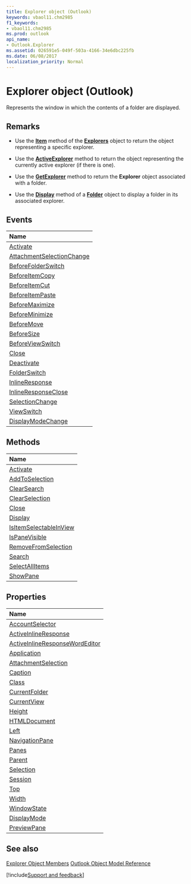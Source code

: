```yaml
---
title: Explorer object (Outlook)
keywords: vbaol11.chm2985
f1_keywords:
- vbaol11.chm2985
ms.prod: outlook
api_name:
- Outlook.Explorer
ms.assetid: 026591e5-049f-503a-4166-34e6dbc225fb
ms.date: 06/08/2017
localization_priority: Normal
---
```



# Explorer object (Outlook)

Represents the window in which the contents of a folder are displayed.


## Remarks




- Use the  **[Item](Outlook.Explorers.Item.md)** method of the **[Explorers](Outlook.Explorers.md)** object to return the object representing a specific explorer.
    
- Use the  **[ActiveExplorer](Outlook.Application.ActiveExplorer.md)** method to return the object representing the currently active explorer (if there is one).
    
- Use the  **[GetExplorer](Outlook.Folder.GetExplorer.md)** method to return the **Explorer** object associated with a folder.
    
- Use the  **[Display](Outlook.Folder.Display.md)** method of a **[Folder](Outlook.Folder.md)** object to display a folder in its associated explorer.
    

## Events



|Name|
|:-----|
|[Activate](Outlook.Explorer.Activate(even).md)|
|[AttachmentSelectionChange](Outlook.Explorer.AttachmentSelectionChange.md)|
|[BeforeFolderSwitch](Outlook.Explorer.BeforeFolderSwitch.md)|
|[BeforeItemCopy](Outlook.Explorer.BeforeItemCopy.md)|
|[BeforeItemCut](Outlook.Explorer.BeforeItemCut.md)|
|[BeforeItemPaste](Outlook.Explorer.BeforeItemPaste.md)|
|[BeforeMaximize](Outlook.Explorer.BeforeMaximize.md)|
|[BeforeMinimize](Outlook.Explorer.BeforeMinimize.md)|
|[BeforeMove](Outlook.Explorer.BeforeMove.md)|
|[BeforeSize](Outlook.Explorer.BeforeSize.md)|
|[BeforeViewSwitch](Outlook.Explorer.BeforeViewSwitch.md)|
|[Close](Outlook.Explorer.Close(even).md)|
|[Deactivate](Outlook.Explorer.Deactivate.md)|
|[FolderSwitch](Outlook.Explorer.FolderSwitch.md)|
|[InlineResponse](Outlook.explorer.inlineresponse.md)|
|[InlineResponseClose](Outlook.explorer.inlineresponseclose.md)|
|[SelectionChange](Outlook.Explorer.SelectionChange.md)|
|[ViewSwitch](Outlook.Explorer.ViewSwitch.md)|
|[DisplayModeChange](Outlook.explorer.displaymodechange.md)|

## Methods



|Name|
|:-----|
|[Activate](Outlook.Explorer.Activate(method).md)|
|[AddToSelection](Outlook.Explorer.AddToSelection.md)|
|[ClearSearch](Outlook.Explorer.ClearSearch.md)|
|[ClearSelection](Outlook.Explorer.ClearSelection.md)|
|[Close](Outlook.Explorer.Close(method).md)|
|[Display](Outlook.Explorer.Display.md)|
|[IsItemSelectableInView](Outlook.Explorer.IsItemSelectableInView.md)|
|[IsPaneVisible](Outlook.Explorer.IsPaneVisible.md)|
|[RemoveFromSelection](Outlook.Explorer.RemoveFromSelection.md)|
|[Search](Outlook.Explorer.Search.md)|
|[SelectAllItems](Outlook.Explorer.SelectAllItems.md)|
|[ShowPane](Outlook.Explorer.ShowPane.md)|

## Properties



|Name|
|:-----|
|[AccountSelector](Outlook.Explorer.AccountSelector.md)|
|[ActiveInlineResponse](Outlook.explorer.activeinlineresponse.md)|
|[ActiveInlineResponseWordEditor](Outlook.explorer.activeinlineresponsewordeditor.md)|
|[Application](Outlook.Explorer.Application.md)|
|[AttachmentSelection](Outlook.Explorer.AttachmentSelection.md)|
|[Caption](Outlook.Explorer.Caption.md)|
|[Class](Outlook.Explorer.Class.md)|
|[CurrentFolder](Outlook.Explorer.CurrentFolder.md)|
|[CurrentView](Outlook.Explorer.CurrentView.md)|
|[Height](Outlook.Explorer.Height.md)|
|[HTMLDocument](Outlook.Explorer.HTMLDocument.md)|
|[Left](Outlook.Explorer.Left.md)|
|[NavigationPane](Outlook.Explorer.NavigationPane.md)|
|[Panes](Outlook.Explorer.Panes.md)|
|[Parent](Outlook.Explorer.Parent.md)|
|[Selection](Outlook.Explorer.Selection.md)|
|[Session](Outlook.Explorer.Session.md)|
|[Top](Outlook.Explorer.Top.md)|
|[Width](Outlook.Explorer.Width.md)|
|[WindowState](Outlook.Explorer.WindowState.md)|
|[DisplayMode](Outlook.explorer.displaymode.md)|
|[PreviewPane](Outlook.explorer.previewpane.md)|

## See also


[Explorer Object Members](overview/Outlook.md)
[Outlook Object Model Reference](overview/Outlook/object-model.md)

[!include[Support and feedback](~/includes/feedback-boilerplate.md)]
